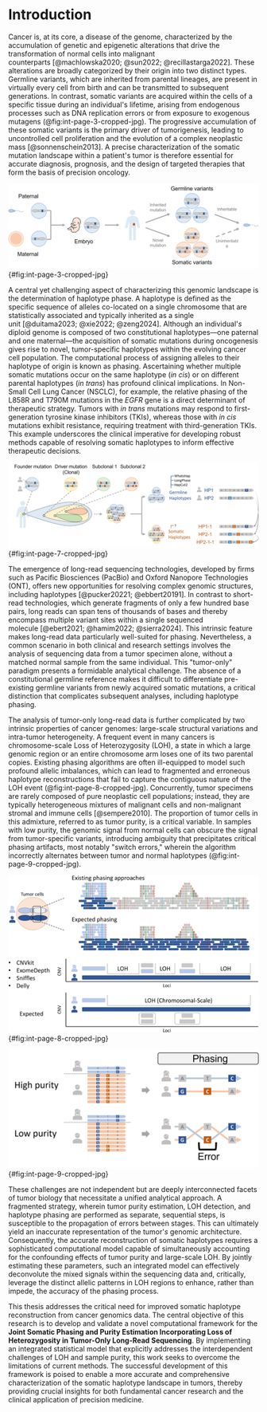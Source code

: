 # Introduction

Cancer is, at its core, a disease of the genome, characterized by the accumulation of genetic and epigenetic alterations that drive the transformation of normal cells into malignant counterparts&nbsp;[@machlowska2020; @sun2022; @recillastarga2022]. These alterations are broadly categorized by their origin into two distinct types. Germline variants, which are inherited from parental lineages, are present in virtually every cell from birth and can be transmitted to subsequent generations. In contrast, somatic variants are acquired within the cells of a specific tissue during an individual's lifetime, arising from endogenous processes such as DNA replication errors or from exposure to exogenous mutagens (@fig:int-page-3-cropped-jpg). The progressive accumulation of these somatic variants is the primary driver of tumorigenesis, leading to uncontrolled cell proliferation and the evolution of a complex neoplastic mass&nbsp;[@sonnenschein2013]. A precise characterization of the somatic mutation landscape within a patient's tumor is therefore essential for accurate diagnosis, prognosis, and the design of targeted therapies that form the basis of precision oncology.

![A diagram illustrating the distinction between germline and somatic variants. Germline variants are inherited from parents and are present in all body cells, while somatic variants are acquired during an individual's lifetime and are only present in a subset of cells, such as a tumor.](page_3_cropped.jpg){#fig:int-page-3-cropped-jpg}


A central yet challenging aspect of characterizing this genomic landscape is the determination of haplotype phase. A haplotype is defined as the specific sequence of alleles co-located on a single chromosome that are statistically associated and typically inherited as a single unit&nbsp;[@duitama2023; @xie2022; @zeng2024]. Although an individual'$s$ diploid genome is composed of two constitutional haplotypes—one paternal and one maternal—the acquisition of somatic mutations during oncogenesis gives rise to novel, tumor-specific haplotypes within the evolving cancer cell population. The computational process of assigning alleles to their haplotype of origin is known as phasing. Ascertaining whether multiple somatic mutations occur on the same haplotype (*in cis*) or on different parental haplotypes (*in trans*) has profound clinical implications. In Non-Small Cell Lung Cancer (NSCLC), for example, the relative phasing of the L858R and T790M mutations in the *EGFR* gene is a direct determinant of therapeutic strategy. Tumors with *in trans* mutations may respond to first-generation tyrosine kinase inhibitors (TKIs), whereas those with *in cis* mutations exhibit resistance, requiring treatment with third-generation TKIs. This example underscores the clinical imperative for developing robust methods capable of resolving somatic haplotypes to inform effective therapeutic decisions.

![Illustration of tumor evolution showing how the accumulation of somatic mutations leads to the formation of distinct subclones, each with novel, tumor-specific haplotypes that are distinct from the original germline haplotypes.](page_7_cropped.jpg){#fig:int-page-7-cropped-jpg}


The emergence of long-read sequencing technologies, developed by firms such as Pacific Biosciences (PacBio) and Oxford Nanopore Technologies (ONT), offers new opportunities for resolving complex genomic structures, including haplotypes&nbsp;[@pucker20221; @ebbert20191]. In contrast to short-read technologies, which generate fragments of only a few hundred base pairs, long reads can span tens of thousands of bases and thereby encompass multiple variant sites within a single sequenced molecule&nbsp;[@ebert2021; @hamim2022; @sierra2024]. This intrinsic feature makes long-read data particularly well-suited for phasing. Nevertheless, a common scenario in both clinical and research settings involves the analysis of sequencing data from a tumor specimen alone, without a matched normal sample from the same individual. This "tumor-only" paradigm presents a formidable analytical challenge. The absence of a constitutional germline reference makes it difficult to differentiate pre-existing germline variants from newly acquired somatic mutations, a critical distinction that complicates subsequent analyses, including haplotype phasing.

The analysis of tumor-only long-read data is further complicated by two intrinsic properties of cancer genomes: large-scale structural variations and intra-tumor heterogeneity. A frequent event in many cancers is chromosome-scale Loss of Heterozygosity (LOH), a state in which a large genomic region or an entire chromosome arm loses one of its two parental copies. Existing phasing algorithms are often ill-equipped to model such profound allelic imbalances, which can lead to fragmented and erroneous haplotype reconstructions that fail to capture the contiguous nature of the LOH event (@fig:int-page-8-cropped-jpg). Concurrently, tumor specimens are rarely composed of pure neoplastic cell populations; instead, they are typically heterogeneous mixtures of malignant cells and non-malignant stromal and immune cells&nbsp;[@sempere2010]. The proportion of tumor cells in this admixture, referred to as tumor purity, is a critical variable. In samples with low purity, the genomic signal from normal cells can obscure the signal from tumor-specific variants, introducing ambiguity that precipitates critical phasing artifacts, most notably "switch errors," wherein the algorithm incorrectly alternates between tumor and normal haplotypes (@fig:int-page-9-cropped-jpg).

![A comparison of phasing results in a region with chromosome-scale Loss of Heterozygosity (LOH). The top panel shows how existing methods produce fragmented haplotype blocks, while the bottom panel illustrates the expected, correct output: a single, contiguous haplotype reconstruction that accurately reflects the large-scale deletion.](page_8_cropped.jpg){#fig:int-page-8-cropped-jpg}


![Illustration of the effect of tumor purity on haplotype phasing. In a low-purity sample, the mixed signals from tumor and normal cells confuse the algorithm, leading to a "switch error" and an incorrect haplotype reconstruction, in contrast to the clean phasing achieved with a high-purity sample.](page_9_cropped.jpg){#fig:int-page-9-cropped-jpg}


These challenges are not independent but are deeply interconnected facets of tumor biology that necessitate a unified analytical approach. A fragmented strategy, wherein tumor purity estimation, LOH detection, and haplotype phasing are performed as separate, sequential steps, is susceptible to the propagation of errors between stages. This can ultimately yield an inaccurate representation of the tumor'$s$ genomic architecture. Consequently, the accurate reconstruction of somatic haplotypes requires a sophisticated computational model capable of simultaneously accounting for the confounding effects of tumor purity and large-scale LOH. By jointly estimating these parameters, such an integrated model can effectively deconvolute the mixed signals within the sequencing data and, critically, leverage the distinct allelic patterns in LOH regions to enhance, rather than impede, the accuracy of the phasing process.

This thesis addresses the critical need for improved somatic haplotype reconstruction from cancer genomics data. The central objective of this research is to develop and validate a novel computational framework for the **Joint Somatic Phasing and Purity Estimation Incorporating Loss of Heterozygosity in Tumor-Only Long-Read Sequencing**. By implementing an integrated statistical model that explicitly addresses the interdependent challenges of LOH and sample purity, this work seeks to overcome the limitations of current methods. The successful development of this framework is poised to enable a more accurate and comprehensive characterization of the somatic haplotype landscape in tumors, thereby providing crucial insights for both fundamental cancer research and the clinical application of precision medicine.